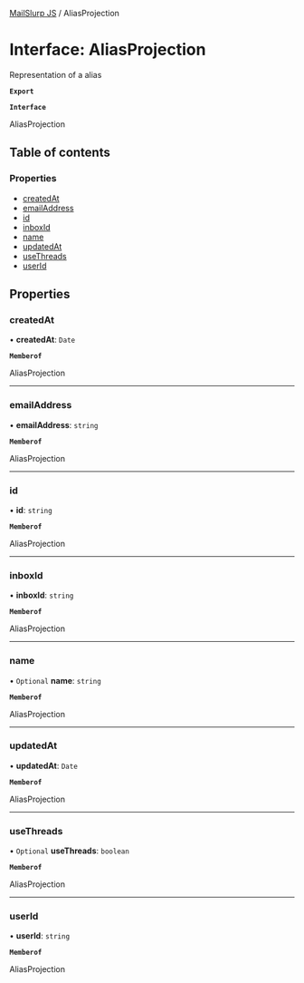 [MailSlurp JS](../README.md) / AliasProjection

# Interface: AliasProjection

Representation of a alias

**`Export`**

**`Interface`**

AliasProjection

## Table of contents

### Properties

- [createdAt](AliasProjection.md#createdat)
- [emailAddress](AliasProjection.md#emailaddress)
- [id](AliasProjection.md#id)
- [inboxId](AliasProjection.md#inboxid)
- [name](AliasProjection.md#name)
- [updatedAt](AliasProjection.md#updatedat)
- [useThreads](AliasProjection.md#usethreads)
- [userId](AliasProjection.md#userid)

## Properties

### createdAt

• **createdAt**: `Date`

**`Memberof`**

AliasProjection

___

### emailAddress

• **emailAddress**: `string`

**`Memberof`**

AliasProjection

___

### id

• **id**: `string`

**`Memberof`**

AliasProjection

___

### inboxId

• **inboxId**: `string`

**`Memberof`**

AliasProjection

___

### name

• `Optional` **name**: `string`

**`Memberof`**

AliasProjection

___

### updatedAt

• **updatedAt**: `Date`

**`Memberof`**

AliasProjection

___

### useThreads

• `Optional` **useThreads**: `boolean`

**`Memberof`**

AliasProjection

___

### userId

• **userId**: `string`

**`Memberof`**

AliasProjection
